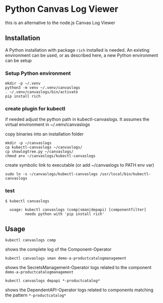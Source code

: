 # Python Canvas Log Viewer

this is an alternative to the node.js Canvas Log Viewer

## Installation

A Python installation with package `rich` installed is needed.
An existing environment can be used, or as described here,
a new Python environment can be setup

### Setup Python environment

```
mkdir -p ~/.venv
python3 -m venv ~/.venv/canvaslogs
. ~/.venv/canvaslogs/bin/activate
pip install rich
```

### create plugin for kubectl

if needed adjust the python path in kubectl-canvaslogs. 
It assumes the virtual environment in ~/.venv/canvaslogs

copy binaries into an installation folder

```
mkdir -p ~/canvaslogs
cp kubectl-canvaslogs ~/canvaslogs/
cp showlogtree.py ~/canvaslogs/
chmod a+x ~/canvaslogs/kubectl-canvaslogs
```

create symbolic link to executable (or add ~/canvaslogs to PATH env var)

```
sudo ln -s ~/canvaslogs/kubectl-canvaslogs /usr/local/bin/kubectl-canvaslogs
```

### test

```
$ kubectl canvaslogs

  usage: kubectl canvaslogs (comp|sman|depapi) [componentfilter]
         needs python with 'pip install rich'
```

## Usage

```
kubectl canvaslogs comp
```

shows the complete log of the Component-Operator

```
kubectl canvaslogs sman demo-a-productcatalogmanagement
```

shows the SecretsManagement-Operator logs related to the component `demo-a-productcatalogmanagement`

```
kubectl canvaslogs depapi *-productcatalog*
```

shows the DependentAPI-Operator logs related to components matching the pattern `*-productcatalog*`



